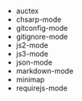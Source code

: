 * auctex
* chsarp-mode
* gitconfig-mode
* gitignore-mode
* js2-mode
* js3-mode
* json-mode
* markdown-mode
* minimap
* requirejs-mode
